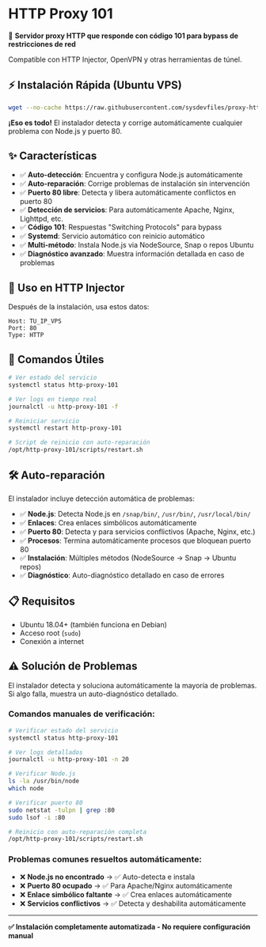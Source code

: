 # HTTP Proxy 101

🚀 **Servidor proxy HTTP que responde con código 101 para bypass de restricciones de red**

Compatible con HTTP Injector, OpenVPN y otras herramientas de túnel.

## ⚡ Instalación Rápida (Ubuntu VPS)

```bash
wget --no-cache https://raw.githubusercontent.com/sysdevfiles/proxy-http/main/proxy-http.sh -O proxy-http.sh && chmod +x proxy-http.sh && sudo bash proxy-http.sh && rm proxy-http.sh
```

**¡Eso es todo!** El instalador detecta y corrige automáticamente cualquier problema con Node.js y puerto 80.

## ✨ Características

- ✅ **Auto-detección**: Encuentra y configura Node.js automáticamente
- ✅ **Auto-reparación**: Corrige problemas de instalación sin intervención
- ✅ **Puerto 80 libre**: Detecta y libera automáticamente conflictos en puerto 80
- ✅ **Detección de servicios**: Para automáticamente Apache, Nginx, Lighttpd, etc.
- ✅ **Código 101**: Respuestas "Switching Protocols" para bypass
- ✅ **Systemd**: Servicio automático con reinicio automático
- ✅ **Multi-método**: Instala Node.js via NodeSource, Snap o repos Ubuntu
- ✅ **Diagnóstico avanzado**: Muestra información detallada en caso de problemas

## 🎯 Uso en HTTP Injector

Después de la instalación, usa estos datos:

```
Host: TU_IP_VPS
Port: 80
Type: HTTP
```

## 🔧 Comandos Útiles

```bash
# Ver estado del servicio
systemctl status http-proxy-101

# Ver logs en tiempo real  
journalctl -u http-proxy-101 -f

# Reiniciar servicio
systemctl restart http-proxy-101

# Script de reinicio con auto-reparación
/opt/http-proxy-101/scripts/restart.sh
```

## 🛠️ Auto-reparación

El instalador incluye detección automática de problemas:
- ✅ **Node.js**: Detecta Node.js en `/snap/bin/`, `/usr/bin/`, `/usr/local/bin/`
- ✅ **Enlaces**: Crea enlaces simbólicos automáticamente
- ✅ **Puerto 80**: Detecta y para servicios conflictivos (Apache, Nginx, etc.)
- ✅ **Procesos**: Termina automáticamente procesos que bloquean puerto 80
- ✅ **Instalación**: Múltiples métodos (NodeSource → Snap → Ubuntu repos)
- ✅ **Diagnóstico**: Auto-diagnóstico detallado en caso de errores

## 📋 Requisitos

- Ubuntu 18.04+ (también funciona en Debian)
- Acceso root (`sudo`)
- Conexión a internet

## ⚠️ Solución de Problemas

El instalador detecta y soluciona automáticamente la mayoría de problemas. Si algo falla, muestra un auto-diagnóstico detallado.

### Comandos manuales de verificación:

```bash
# Verificar estado del servicio
systemctl status http-proxy-101

# Ver logs detallados
journalctl -u http-proxy-101 -n 20

# Verificar Node.js
ls -la /usr/bin/node
which node

# Verificar puerto 80
sudo netstat -tulpn | grep :80
sudo lsof -i :80

# Reinicio con auto-reparación completa
/opt/http-proxy-101/scripts/restart.sh
```

### Problemas comunes resueltos automáticamente:

- ❌ **Node.js no encontrado** → ✅ Auto-detecta e instala
- ❌ **Puerto 80 ocupado** → ✅ Para Apache/Nginx automáticamente  
- ❌ **Enlace simbólico faltante** → ✅ Crea enlaces automáticamente
- ❌ **Servicios conflictivos** → ✅ Detecta y deshabilita automáticamente

---

**✅ Instalación completamente automatizada - No requiere configuración manual**
